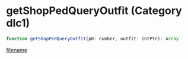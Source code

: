 # getShopPedQueryOutfit (Category dlc1)

```js
function getShopPedQueryOutfit(p0: number, outfit: intPtr): Array
```

[filename](getShopPedQueryOutfit_m.md ':include')